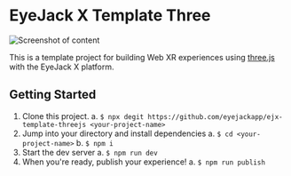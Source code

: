 # EyeJack X Template Three

![Screenshot of content](https://user-images.githubusercontent.com/7402063/218884609-6a9b8b87-8c48-42f5-a6fc-8dc6331dd0db.png)

This is a template project for building Web XR experiences using
[three.js](https://threejs.org/) with the EyeJack X platform.

## Getting Started

1. Clone this project.
  a. `$ npx degit https://github.com/eyejackapp/ejx-template-threejs <your-project-name>`
2. Jump into your directory and install dependencies
  a. `$ cd <your-project-name>`
  b. `$ npm i`
3. Start the dev server
  a. `$ npm run dev`
4. When you're ready, publish your experience!
  a. `$ npm run publish`

